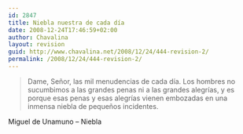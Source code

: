 ```yaml
---
id: 2847
title: Niebla nuestra de cada día
date: 2008-12-24T17:46:59+02:00
author: Chavalina
layout: revision
guid: http://www.chavalina.net/2008/12/24/444-revision-2/
permalink: /2008/12/24/444-revision-2/
---
```

<blockquote cite="Miguel de Unamuno, Niebla">
  <p>
    Dame, Se&ntilde;or, las mil menudencias de cada d&iacute;a. Los hombres no sucumbimos a las grandes penas ni a las grandes alegr&iacute;as, y es porque esas penas y esas alegr&iacute;as vienen embozadas en una inmensa niebla de peque&ntilde;os incidentes.
  </p>
</blockquote>

<span class="cita">Miguel de Unamuno &#8211; Niebla</span>